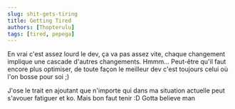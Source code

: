 ```yaml
---
slug: shit-gets-tiring
title: Getting Tired
authors: [Thopterulu]
tags: [tired, pepega]
---
```


En vrai c'est assez lourd le dev, ça va pas assez vite, chaque changement implique une cascade d'autres changements. Hmmm... Peut-être qu'il faut encore plus optimiser, de toute façon le meilleur dev c'est toujours celui où l'on bosse pour soi ;)

J'ose le trait en ajoutant que n'importe qui dans ma situation actuelle peut s'avouer fatiguer et ko. Mais bon faut tenir :D Gotta believe man